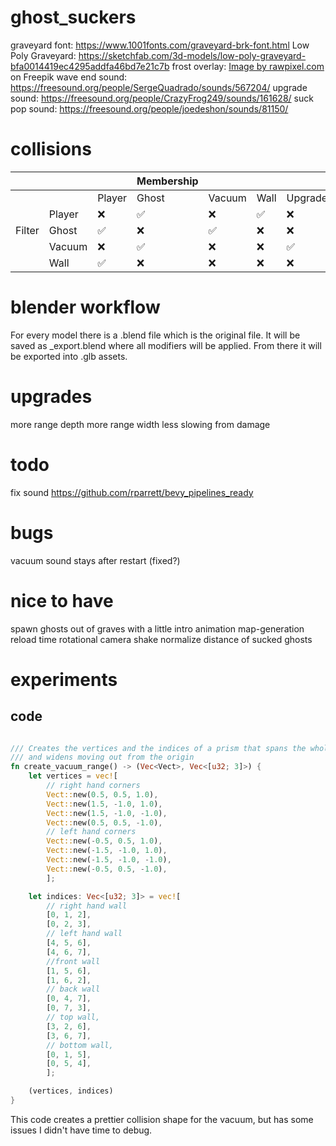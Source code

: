 # ghost_suckers

graveyard font: https://www.1001fonts.com/graveyard-brk-font.html
Low Poly Graveyard: https://sketchfab.com/3d-models/low-poly-graveyard-bfa0014419ec4295addfa46bd7e21c7b
frost overlay: <a href="https://www.freepik.com/free-photo/ice-surface-texture-macro-shot-blue-wallpaper_11435892.htm#query=frozen%20overlay&position=3&from_view=keyword&track=ais&uuid=54d1f929-4130-4536-8497-a762ecaffee2">Image by rawpixel.com</a> on Freepik
wave end sound: https://freesound.org/people/SergeQuadrado/sounds/567204/
upgrade sound: https://freesound.org/people/CrazyFrog249/sounds/161628/
suck pop sound: https://freesound.org/people/joedeshon/sounds/81150/

# collisions
|        |        |        | Membership |        |      |         |
|--------|--------|--------|------------|--------|------|---------|
|        |        | Player | Ghost      | Vacuum | Wall | Upgrade |
|        | Player |    ❌   |      ✅     |    ❌   |   ✅  |   ❌  |
| Filter | Ghost  |    ✅   |      ❌     |    ✅   |   ❌  |   ❌  |
|        | Vacuum |    ❌   |      ✅     |    ❌   |   ❌  |   ✅  |
|        | Wall   |    ✅   |      ❌     |    ❌   |   ❌  |   ❌  |

# blender workflow
For every model there is a .blend file which is the original file.
It will be saved as _export.blend where all modifiers will be applied.
From there it will be exported into .glb assets.

# upgrades
more range depth
more range width
less slowing from damage

# todo
fix sound https://github.com/rparrett/bevy_pipelines_ready

# bugs
vacuum sound stays after restart (fixed?)


# nice to have
spawn ghosts out of graves with a little intro animation
map-generation
reload time
rotational camera shake
normalize distance of sucked ghosts

# experiments
## code
```Rust

/// Creates the vertices and the indices of a prism that spans the whole up/down axis
/// and widens moving out from the origin
fn create_vacuum_range() -> (Vec<Vect>, Vec<[u32; 3]>) {
    let vertices = vec![
        // right hand corners
        Vect::new(0.5, 0.5, 1.0),
        Vect::new(1.5, -1.0, 1.0),
        Vect::new(1.5, -1.0, -1.0),
        Vect::new(0.5, 0.5, -1.0),
        // left hand corners
        Vect::new(-0.5, 0.5, 1.0),
        Vect::new(-1.5, -1.0, 1.0),
        Vect::new(-1.5, -1.0, -1.0),
        Vect::new(-0.5, 0.5, -1.0),
        ];

    let indices: Vec<[u32; 3]> = vec![
        // right hand wall
        [0, 1, 2],
        [0, 2, 3],
        // left hand wall
        [4, 5, 6],
        [4, 6, 7],
        //front wall
        [1, 5, 6],
        [1, 6, 2],
        // back wall
        [0, 4, 7],
        [0, 7, 3],
        // top wall,
        [3, 2, 6],
        [3, 6, 7],
        // bottom wall,
        [0, 1, 5],
        [0, 5, 4],
        ];

    (vertices, indices)
}
```

This code creates a prettier collision shape for the vacuum, but has some issues I didn't have time to debug.